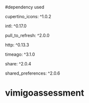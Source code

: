 #dependency used

cupertino_icons: ^1.0.2

intl: ^0.17.0

pull_to_refresh: ^2.0.0

http: ^0.13.3

timeago: ^3.1.0

share: ^2.0.4

shared_preferences: ^2.0.6

# vimigoassessment
